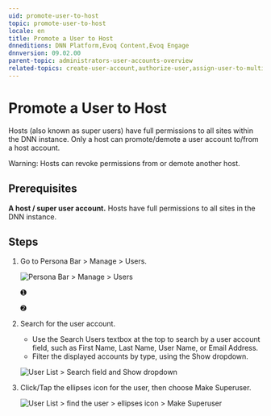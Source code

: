 ```yaml
---
uid: promote-user-to-host
topic: promote-user-to-host
locale: en
title: Promote a User to Host
dnneditions: DNN Platform,Evoq Content,Evoq Engage
dnnversion: 09.02.00
parent-topic: administrators-user-accounts-overview
related-topics: create-user-account,authorize-user,assign-user-to-multiple-roles,remove-user-from-multiple-roles,edit-user,manage-user-password,delete-user,delete-all-unauthorized-users,restore-deleted-user-account,purge-user-account,restore-multiple-deleted-users,purge-multiple-deleted-users,create-host-account,authorize-host,demote-from-host,manage-host-password,delete-host,delete-all-unauthorized-hosts,restore-deleted-host-account,purge-host-account
---
```


# Promote a User to Host

Hosts (also known as super users) have full permissions to all sites within the DNN instance. Only a host can promote/demote a user account to/from a host account.

Warning: Hosts can revoke permissions from or demote another host.

## Prerequisites

**A host / super user account.** Hosts have full permissions to all sites in the DNN instance.

## Steps

1.  Go to Persona Bar \> Manage \> Users.
    
    ![Persona Bar > Manage > Users](/images/scr-pbar-host-Manage-E91.png)
    
    ➊
    
    ➋
    
2.  Search for the user account.
    
    *   Use the Search Users textbox at the top to search by a user account field, such as First Name, Last Name, User Name, or Email Address.
    *   Filter the displayed accounts by type, using the Show dropdown.
    
      
    
    ![User List > Search field and Show dropdown](/images/scr-UserListSearchAndShow-E90.png)
    
      
    
3.  Click/Tap the ellipses icon for the user, then choose Make Superuser.
    
      
    
    ![User List > find the user > ellipses icon > Make Superuser](/images/scr-UserList-ellipsesmenu-MakeSuperUser-E90.png)